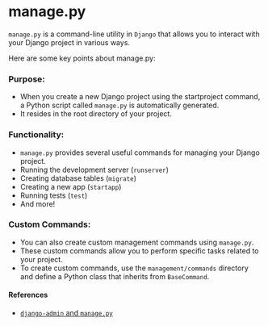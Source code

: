 # manage.py

`manage.py` is a command-line utility in `Django` that allows you to interact with your Django project in various ways. 

Here are some key points about manage.py:

### Purpose:
- When you create a new Django project using the startproject command, a Python script called `manage.py` is automatically generated.
- It resides in the root directory of your project.

### Functionality:
- `manage.py` provides several useful commands for managing your Django project.
- Running the development server (`runserver`)
- Creating database tables (`migrate`)
- Creating a new app (`startapp`)
- Running tests (`test`)
- And more!

### Custom Commands:
- You can also create custom management commands using `manage.py`.
- These custom commands allow you to perform specific tasks related to your project.
- To create custom commands, use the `management/commands` directory and define a Python class that inherits from `BaseCommand`.

#### References
- [`django-admin` and `manage.py`](https://docs.djangoproject.com/en/5.0/ref/django-admin/)